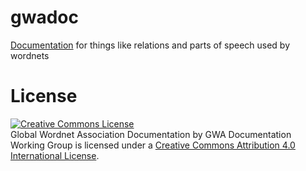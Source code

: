 # gwadoc
<a href='https://globalwordnet.github.io/gwadoc'>Documentation</a> for things like relations and parts of speech used by wordnets

# License

<a rel="license" href="http://creativecommons.org/licenses/by/4.0/">
<img alt="Creative Commons License" style="border-width:0" src="https://i.creativecommons.org/l/by/4.0/88x31.png" /></a><br />
<span xmlns:dct="http://purl.org/dc/terms/" href="http://purl.org/dc/dcmitype/Dataset" property="dct:title" rel="dct:type">Global Wordnet Association Documentation</span>
by <span xmlns:cc="http://creativecommons.org/ns#" property="cc:attributionName">GWA Documentation Working Group</span>
is licensed under a <a rel="license" href="http://creativecommons.org/licenses/by/4.0/">Creative Commons Attribution 4.0 International License</a>.
